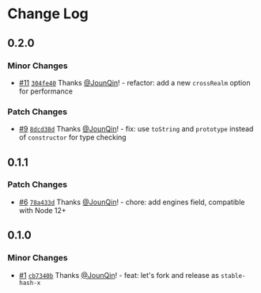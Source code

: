 # Change Log

## 0.2.0

### Minor Changes

- [#11](https://github.com/un-ts/stable-hash-x/pull/11) [`304fe40`](https://github.com/un-ts/stable-hash-x/commit/304fe40bf59dbd714b0e8f55b76ffdc5eef1232b) Thanks [@JounQin](https://github.com/JounQin)! - refactor: add a new `crossRealm` option for performance

### Patch Changes

- [#9](https://github.com/un-ts/stable-hash-x/pull/9) [`8dcd38d`](https://github.com/un-ts/stable-hash-x/commit/8dcd38d034f885c9a3501ecd85b5f579ebcef97a) Thanks [@JounQin](https://github.com/JounQin)! - fix: use `toString` and `prototype` instead of `constructor` for type checking

## 0.1.1

### Patch Changes

- [#6](https://github.com/un-ts/stable-hash-x/pull/6) [`78a433d`](https://github.com/un-ts/stable-hash-x/commit/78a433d4eb235cd7dbc77f0c27bded50b2aa0fa2) Thanks [@JounQin](https://github.com/JounQin)! - chore: add engines field, compatible with Node 12+

## 0.1.0

### Minor Changes

- [#1](https://github.com/un-ts/stable-hash-x/pull/1) [`cb7340b`](https://github.com/un-ts/stable-hash-x/commit/cb7340b4f3764eccebdd1ee265cf24d1c248146f) Thanks [@JounQin](https://github.com/JounQin)! - feat: let's fork and release as `stable-hash-x`
